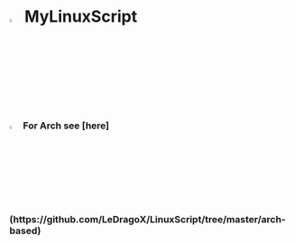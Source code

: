 <h1>
  <img width=4% src=https://upload.wikimedia.org/wikipedia/commons/thumb/3/35/Tux.svg/800px-Tux.svg.png>
  MyLinuxScript
</h1>
<h3>
  <img width=4% src=https://upload.wikimedia.org/wikipedia/commons/thumb/a/a5/Archlinux-icon-crystal-64.svg/768px-Archlinux-icon-crystal-64.svg.png>
  For Arch see [here](https://github.com/LeDragoX/LinuxScript/tree/master/arch-based)
</h3>
